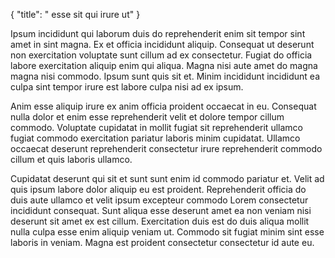 {
  "title": " esse sit qui irure ut"
}

Ipsum incididunt qui laborum duis do reprehenderit enim sit tempor sint amet in sint magna. Ex et officia incididunt aliquip. Consequat ut deserunt non exercitation voluptate sunt cillum ad ex consectetur. Fugiat do officia labore exercitation aliquip enim qui aliqua. Magna nisi aute amet do magna magna nisi commodo. Ipsum sunt quis sit et. Minim incididunt incididunt ea culpa sint tempor irure est labore culpa nisi ad ex ipsum.

Anim esse aliquip irure ex anim officia proident occaecat in eu. Consequat nulla dolor et enim esse reprehenderit velit et dolore tempor cillum commodo. Voluptate cupidatat in mollit fugiat sit reprehenderit ullamco fugiat commodo exercitation pariatur laboris minim cupidatat. Ullamco occaecat deserunt reprehenderit consectetur irure reprehenderit commodo cillum et quis laboris ullamco.

Cupidatat deserunt qui sit et sunt sunt enim id commodo pariatur et. Velit ad quis ipsum labore dolor aliquip eu est proident. Reprehenderit officia do duis aute ullamco et velit ipsum excepteur commodo Lorem consectetur incididunt consequat. Sunt aliqua esse deserunt amet ea non veniam nisi deserunt sit amet ex est cillum. Exercitation duis est do duis aliqua mollit nulla culpa esse enim aliquip veniam ut. Commodo sit fugiat minim sint esse laboris in veniam. Magna est proident consectetur consectetur id aute eu.
